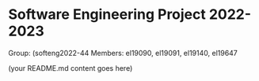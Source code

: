 # Software Engineering Project 2022-2023

Group: (softeng2022-44
Members: el19090, el19091, el19140, el19647
  
  
  
(your README.md content goes here)

